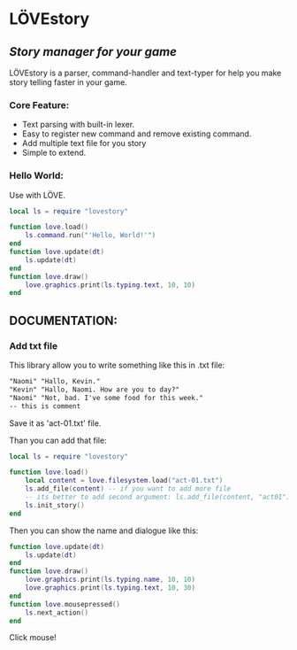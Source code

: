 # LÖVEstory
## _Story manager for your game_
LÖVEstory is a parser, command-handler and text-typer for help you make story telling faster in your game.

### Core Feature:
- Text parsing with built-in lexer.
- Easy to register new command and remove existing command.
- Add multiple text file for you story
- Simple to extend.

### Hello World:
Use with LÖVE.
```lua
local ls = require "lovestory"

function love.load()
    ls.command.run("'Hello, World!'")
end
function love.update(dt)
    ls.update(dt)
end
function love.draw()
    love.graphics.print(ls.typing.text, 10, 10)
end
```

## DOCUMENTATION:
### Add txt file

This library allow you to write something like this in .txt file:
```txt
"Naomi" "Hallo, Kevin."
"Kevin" "Hallo, Naomi. How are you to day?"
"Naomi" "Not, bad. I've some food for this week."
-- this is comment
```
Save it as 'act-01.txt' file.

Than you can add that file:
```lua
local ls = require "lovestory"

function love.load()
    local content = love.filesystem.load("act-01.txt")
    ls.add_file(content) -- if you want to add more file 
    -- its better to add second argument: ls.add_file(content, "act01")
    ls.init_story()
end
```

Then you can show the name and dialogue like this:
```lua
function love.update(dt)
    ls.update(dt)
end
function love.draw()
    love.graphics.print(ls.typing.name, 10, 10)
    love.graphics.print(ls.typing.text, 10, 30)
end
function love.mousepressed()
    ls.next_action()
end
```
Click mouse!